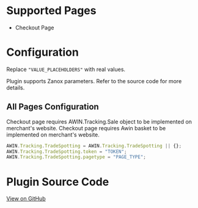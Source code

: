 
# Supported Pages

- Checkout Page

# Configuration

Replace `"VALUE_PLACEHOLDERS"` with real values.

Plugin supports Zanox parameters. Refer to the source code for more
details.

## All Pages Configuration

Checkout page requires AWIN.Tracking.Sale object to be implemented on
merchant's website. Checkout page requires Awin basket to be implemented
on merchant's website.

``` javascript
AWIN.Tracking.TradeSpotting = AWIN.Tracking.TradeSpotting || {};
AWIN.Tracking.TradeSpotting.token = "TOKEN";
AWIN.Tracking.TradeSpotting.pagetype = "PAGE_TYPE";
```



# Plugin Source Code

[View on
GitHub](https://github.com/awin/awin-tracking/blob/master/web/thirdparty/tradeSpotting.js)